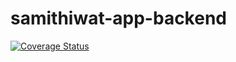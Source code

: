 # samithiwat-app-backend

[![Coverage Status](https://coveralls.io/repos/github/samithiwat/samithiwat-app-backend/badge.svg?branch=dev)](https://coveralls.io/github/samithiwat/samithiwat-app-backend?branch=dev)